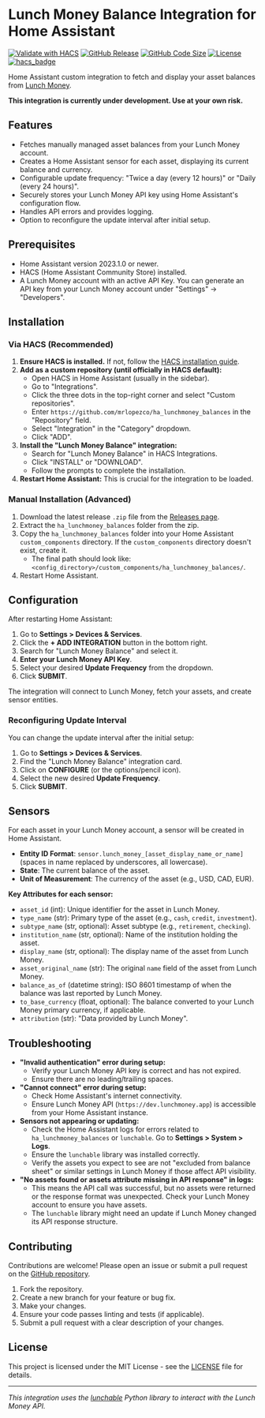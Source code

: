 # Lunch Money Balance Integration for Home Assistant

[![Validate with HACS](https://github.com/mrlopezco/ha_lunchmoney_balances/actions/workflows/validate.yaml/badge.svg)](https://github.com/mrlopezco/ha_lunchmoney_balances/actions/workflows/validate.yaml)
[![GitHub Release][releases-shield]][releases]
[![GitHub Code Size][code-size-shield]][code-size]
[![License][license-shield]][license]
[![hacs_badge](https://img.shields.io/badge/HACS-Default-orange.svg?style=for-the-badge)](https://github.com/hacs/integration)


Home Assistant custom integration to fetch and display your asset balances from [Lunch Money](https://lunchmoney.app/).

**This integration is currently under development. Use at your own risk.**

## Features

*   Fetches manually managed asset balances from your Lunch Money account.
*   Creates a Home Assistant sensor for each asset, displaying its current balance and currency.
*   Configurable update frequency: "Twice a day (every 12 hours)" or "Daily (every 24 hours)".
*   Securely stores your Lunch Money API key using Home Assistant's configuration flow.
*   Handles API errors and provides logging.
*   Option to reconfigure the update interval after initial setup.

## Prerequisites

*   Home Assistant version 2023.1.0 or newer.
*   HACS (Home Assistant Community Store) installed.
*   A Lunch Money account with an active API Key. You can generate an API key from your Lunch Money account under "Settings" -> "Developers".

## Installation

### Via HACS (Recommended)

1.  **Ensure HACS is installed.** If not, follow the [HACS installation guide](https://hacs.xyz/docs/setup/download).
2.  **Add as a custom repository (until officially in HACS default):**
    *   Open HACS in Home Assistant (usually in the sidebar).
    *   Go to "Integrations".
    *   Click the three dots in the top-right corner and select "Custom repositories".
    *   Enter `https://github.com/mrlopezco/ha_lunchmoney_balances` in the "Repository" field.
    *   Select "Integration" in the "Category" dropdown.
    *   Click "ADD".
3.  **Install the "Lunch Money Balance" integration:**
    *   Search for "Lunch Money Balance" in HACS Integrations.
    *   Click "INSTALL" or "DOWNLOAD".
    *   Follow the prompts to complete the installation.
4.  **Restart Home Assistant:** This is crucial for the integration to be loaded.

### Manual Installation (Advanced)

1.  Download the latest release `.zip` file from the [Releases page](https://github.com/mrlopezco/ha_lunchmoney_balances/releases).
2.  Extract the `ha_lunchmoney_balances` folder from the zip.
3.  Copy the `ha_lunchmoney_balances` folder into your Home Assistant `custom_components` directory. If the `custom_components` directory doesn't exist, create it.
    *   The final path should look like: `<config_directory>/custom_components/ha_lunchmoney_balances/`.
4.  Restart Home Assistant.

## Configuration

After restarting Home Assistant:

1.  Go to **Settings > Devices & Services**.
2.  Click the **+ ADD INTEGRATION** button in the bottom right.
3.  Search for "Lunch Money Balance" and select it.
4.  **Enter your Lunch Money API Key**.
5.  Select your desired **Update Frequency** from the dropdown.
6.  Click **SUBMIT**.

The integration will connect to Lunch Money, fetch your assets, and create sensor entities.

### Reconfiguring Update Interval

You can change the update interval after the initial setup:

1.  Go to **Settings > Devices & Services**.
2.  Find the "Lunch Money Balance" integration card.
3.  Click on **CONFIGURE** (or the options/pencil icon).
4.  Select the new desired **Update Frequency**.
5.  Click **SUBMIT**.

## Sensors

For each asset in your Lunch Money account, a sensor will be created in Home Assistant.

*   **Entity ID Format**: `sensor.lunch_money_[asset_display_name_or_name]` (spaces in name replaced by underscores, all lowercase).
*   **State**: The current balance of the asset.
*   **Unit of Measurement**: The currency of the asset (e.g., USD, CAD, EUR).

**Key Attributes for each sensor:**

*   `asset_id` (int): Unique identifier for the asset in Lunch Money.
*   `type_name` (str): Primary type of the asset (e.g., `cash`, `credit`, `investment`).
*   `subtype_name` (str, optional): Asset subtype (e.g., `retirement`, `checking`).
*   `institution_name` (str, optional): Name of the institution holding the asset.
*   `display_name` (str, optional): The display name of the asset from Lunch Money.
*   `asset_original_name` (str): The original `name` field of the asset from Lunch Money.
*   `balance_as_of` (datetime string): ISO 8601 timestamp of when the balance was last reported by Lunch Money.
*   `to_base_currency` (float, optional): The balance converted to your Lunch Money primary currency, if applicable.
*   `attribution` (str): "Data provided by Lunch Money".

## Troubleshooting

*   **"Invalid authentication" error during setup:**
    *   Verify your Lunch Money API key is correct and has not expired.
    *   Ensure there are no leading/trailing spaces.
*   **"Cannot connect" error during setup:**
    *   Check Home Assistant's internet connectivity.
    *   Ensure Lunch Money API (`https://dev.lunchmoney.app`) is accessible from your Home Assistant instance.
*   **Sensors not appearing or updating:**
    *   Check the Home Assistant logs for errors related to `ha_lunchmoney_balances` or `lunchable`. Go to **Settings > System > Logs**.
    *   Ensure the `lunchable` library was installed correctly.
    *   Verify the assets you expect to see are not "excluded from balance sheet" or similar settings in Lunch Money if those affect API visibility.
*   **"No assets found or assets attribute missing in API response" in logs:**
    *   This means the API call was successful, but no assets were returned or the response format was unexpected. Check your Lunch Money account to ensure you have assets.
    *   The `lunchable` library might need an update if Lunch Money changed its API response structure.

## Contributing

Contributions are welcome! Please open an issue or submit a pull request on the [GitHub repository](https://github.com/mrlopezco/ha_lunchmoney_balances).

1.  Fork the repository.
2.  Create a new branch for your feature or bug fix.
3.  Make your changes.
4.  Ensure your code passes linting and tests (if applicable).
5.  Submit a pull request with a clear description of your changes.

## License

This project is licensed under the MIT License - see the [LICENSE](LICENSE) file for details.

---

*This integration uses the [lunchable](https://github.com/juftin/lunchable) Python library to interact with the Lunch Money API.*

[releases-shield]: https://img.shields.io/github/v/release/mrlopezco/ha_lunchmoney_balances.svg?style=for-the-badge&include_prereleases
[releases]: https://github.com/mrlopezco/ha_lunchmoney_balances/releases
[code-size-shield]: https://img.shields.io/github/languages/code_size/mrlopezco/ha_lunchmoney_balances.svg?style=for-the-badge
[code-size]: https://github.com/mrlopezco/ha_lunchmoney_balances
[license-shield]: https://img.shields.io/github/license/mrlopezco/ha_lunchmoney_balances.svg?style=for-the-badge
[license]: https://github.com/mrlopezco/ha_lunchmoney_balances/blob/main/LICENSE